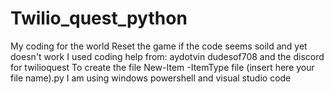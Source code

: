 # Twilio_quest_python
My coding for the world
Reset the game if the code seems soild and yet doesn't work
I used coding help from:
aydotvin
dudesof708
and the discord for twilioquest
To create the file  New-Item -ItemType file (insert here your file name).py
I am using windows powershell and visual studio code

